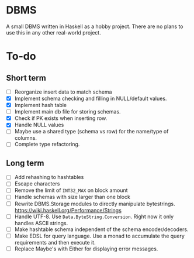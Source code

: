 # DBMS
A small DBMS written in Haskell as a hobby project. 
There are no plans to use this in any other real-world project.

# To-do

## Short term
- [ ] Reorganize insert data to match schema
- [X] Implement schema checking and filling in NULL/default values.
- [X] Implement hash table
- [ ] Implement main db file for storing schemas. 
- [X] Check if PK exists when inserting row.
- [X] Handle NULL values
- [ ] Maybe use a shared type (schema vs row) for the name/type of columns.
- [ ] Complete type refactoring.

## Long term
- [ ] Add rehashing to hashtables
- [ ] Escape characters 
- [ ] Remove the limit of `INT32_MAX` on block amount
- [ ] Handle schemas with size larger than one block
- [ ] Rewrite DBMS.Storage modules to directly manipulate bytestrings. https://wiki.haskell.org/Performance/Strings
- [ ] Handle UTF-8. Use `Data.ByteString.Conversion`. Right now it only handles ASCII strings.
- [ ] Make hashtable schema independent of the schema encoder/decoders.
- [ ] Make EDSL for query language. Use a monad to accumulate the query 
requirements and then execute it.
- [ ] Replace Maybe's with Either for displaying error messages.

